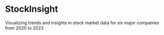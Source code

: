 # StockInsight
Visualizing trends and insights in stock market data for six major companies from 2020 to 2023
